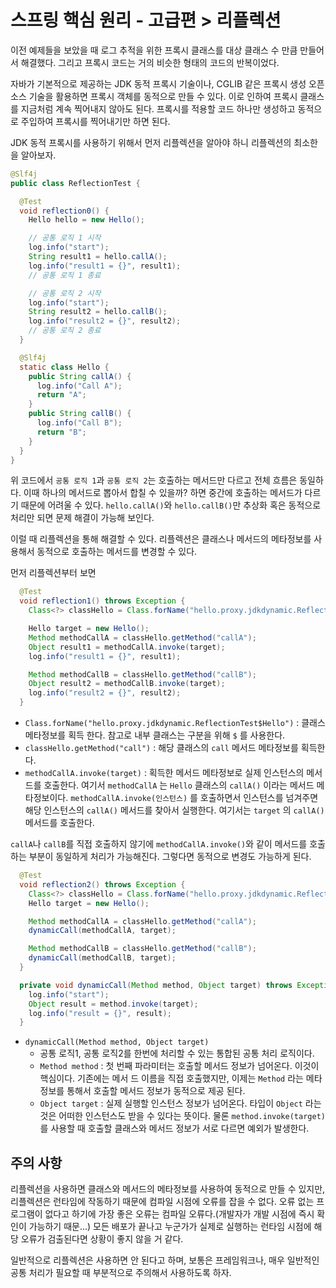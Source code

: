 # 스프링 핵심 원리 - 고급편 > 리플렉션
이전 예제들을 보았을 때 로그 추적을 위한 프록시 클래스를 대상 클래스 수 만큼 만들어서 해결했다.
그리고 프록시 코드는 거의 비슷한 형태의 코드의 반복이었다.

자바가 기본적으로 제공하는 JDK 동적 프록시 기술이나, CGLIB 같은 프록시 생성 오픈소스 기술을 활용하면 프록시 객체를 동적으로 만들 수 있다.
이로 인하여 프록시 클래스를 지금처럼 계속 찍어내지 않아도 된다. 프록시를 적용할 코드 하나만 생성하고 동적으로 주입하여 프록시를 찍어내기만 하면 된다.

JDK 동적 프록시를 사용하기 위해서 먼저 리플렉션을 알아야 하니 리플렉션의 최소한을 알아보자.

~~~java
@Slf4j
public class ReflectionTest {

  @Test
  void reflection0() {
    Hello hello = new Hello();

    // 공통 로직 1 시작
    log.info("start");
    String result1 = hello.callA();
    log.info("result1 = {}", result1);
    // 공통 로직 1 종료

    // 공통 로직 2 시작
    log.info("start");
    String result2 = hello.callB();
    log.info("result2 = {}", result2);
    // 공통 로직 2 종료
  }

  @Slf4j
  static class Hello {
    public String callA() {
      log.info("Call A");
      return "A";
    }
    public String callB() {
      log.info("Call B");
      return "B";
    }
  }
}
~~~

위 코드에서 `공통 로직 1`과 `공통 로직 2`는 호출하는 메서드만 다르고 전체 흐름은 동일하다.
이때 하나의 메서드로 뽑아서 합칠 수 있을까? 하면 중간에 호출하는 메서드가 다르기 때문에 어려울 수 있다.
`hello.callA()`와 `hello.callB()`만 추상화 혹은 동적으로 처리만 되면 문제 해결이 가능해 보인다.

이럴 때 리플렉션을 통해 해결할 수 있다. 리플렉션은 클래스나 메서드의 메타정보를 사용해서 동적으로 호출하는 메서드를 변경할 수 있다.

먼저 리플렉션부터 보면

~~~Java
  @Test
  void reflection1() throws Exception {
    Class<?> classHello = Class.forName("hello.proxy.jdkdynamic.ReflectionTest$Hello");

    Hello target = new Hello();
    Method methodCallA = classHello.getMethod("callA");
    Object result1 = methodCallA.invoke(target);
    log.info("result1 = {}", result1);

    Method methodCallB = classHello.getMethod("callB");
    Object result2 = methodCallB.invoke(target);
    log.info("result2 = {}", result2);
  }
~~~
- `Class.forName("hello.proxy.jdkdynamic.ReflectionTest$Hello")` : 클래스 메타정보를 획득 한다. 참고로 내부 클래스는 구분을 위해 `$` 를 사용한다.
- `classHello.getMethod("call")` : 해당 클래스의 `call` 메서드 메타정보를 획득한다.
- `methodCallA.invoke(target)` : 획득한 메서드 메타정보로 실제 인스턴스의 메서드를 호출한다. 여기서 `methodCallA` 는 `Hello` 클래스의 `callA()` 이라는 메서드 메타정보이다. `methodCallA.invoke(인스턴스)` 를 호출하면서 인스턴스를 넘겨주면 해당 인스턴스의 `callA()` 메서드를 찾아서 실행한다. 여기서는 `target` 의 `callA()` 메서드를 호출한다.

`callA`나 `callB`를 직접 호출하지 않기에 `methodCallA.invoke()`와 같이 메서드를 호출하는 부분이 동일하게 처리가 가능해진다. 그렇다면 동적으로 변경도 가능하게 된다.

~~~java
  @Test
  void reflection2() throws Exception {
    Class<?> classHello = Class.forName("hello.proxy.jdkdynamic.ReflectionTest$Hello");
    Hello target = new Hello();

    Method methodCallA = classHello.getMethod("callA");
    dynamicCall(methodCallA, target);

    Method methodCallB = classHello.getMethod("callB");
    dynamicCall(methodCallB, target);
  }

  private void dynamicCall(Method method, Object target) throws Exception {
    log.info("start");
    Object result = method.invoke(target);
    log.info("result = {}", result);
  }
~~~

- `dynamicCall(Method method, Object target)`
  - 공통 로직1, 공통 로직2를 한번에 처리할 수 있는 통합된 공통 처리 로직이다.
  - `Method method` : 첫 번째 파라미터는 호출할 메서드 정보가 넘어온다. 이것이 핵심이다. 기존에는 메서 드 이름을 직접 호출했지만, 이제는 `Method` 라는 메타정보를 통해서 호출할 메서드 정보가 동적으로 제공 된다.
  - `Object target` : 실제 실행할 인스턴스 정보가 넘어온다. 타입이 `Object` 라는 것은 어떠한 인스턴스도 받을 수 있다는 뜻이다. 물론 `method.invoke(target)` 를 사용할 때 호출할 클래스와 메서드 정보가 서로 다르면 예외가 발생한다.

## 주의 사항
리플렉션을 사용하면 클래스와 메서드의 메타정보를 사용하여 동적으로 만들 수 있지만, 리플렉션은 런타임에 작동하기 때문에 컴파일 시점에 오류를 잡을 수 없다.
오류 없는 프로그램이 없다고 하기에 가장 좋은 오류는 컴파일 오류다.(개발자가 개발 시점에 즉시 확인이 가능하기 때문...)
모든 배포가 끝나고 누군가가 실제로 실행하는 런타임 시점에 해당 오류가 검출된다면 상황이 좋지 않을 거 같다.

일반적으로 리플렉션은 사용하면 안 된다고 하며, 보통은 프레임워크나, 매우 일반적인 공통 처리가 필요할 때 부분적으로 주의해서 사용하도록 하자.